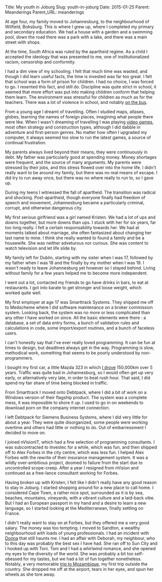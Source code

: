 Title: My youth in Joburg
Slug: youth-in-joburg
Date: 2015-01-25
Parent: Meanderings
Parent_URL: meanderings

At age four, my family moved to Johannesburg, to the neighbourhood of Witfield, Boksburg.  This is where I grew up, where I completed my primary and secondary education.  We had a house with a garden and a swimming pool, down the road there was a park with a lake, and there was a main street with shops.

At the time, South Africa was ruled by the apartheid regime.  As a child I accepted the ideology that was presented to me, one of institutionalized racism, censorship and conformity. 

I had a dim view of my schooling.  I felt that much time was wasted, and though I did learn useful facts, the time is invested was far too great.  I felt that school was a form of prison for children.  I had no choice, I was forced to go.  I resented this fact, and still do.  Discipline was quite strict in school, it seemed that more effort was put into making children conform that helping them learn.  The environment was stressful for children as much as for the teachers.  There was a lot of violence in school, and notably [on the bus](/to-school-and-back/).

From a young age I dreamt of travelling.  Often I studied maps, atlases, globes, learning the names of foreign places, imagining what people there were like.  When I wasn't dreaming of travelling I was playing [video games](/video-games/), most often strategy and construction types, although I did dabble in adventure and first-person genres.  No matter how often I upgraded my computer, it always seemed too slow to run the latest games, a source of continual frustration.

My parents always lived beyond their means, they were continuously in debt.  My father was particularly good at spending money.  Money shortages were frequent, and the source of many arguments.  My parents were stressed by their jobs, and this stress flowed over into the home life.  I didn't really want to be around my family, but there was no real means of escape.  I did try to run away once, but there was no where really to run to, so I gave up.

During my teens I witnessed the fall of apartheid.  The transition was radical and shocking.  Post-apartheid, though everyone finally had freedom of speech and movement, Johannesburg became a particularly criminal, corrupt, and otherwise dangerous city.

My first serious girlfriend was a girl named Kristen.  We had a lot of ups and downs together, but more downs than ups.  I stuck with her for six years, far too long really.  I felt a certain responsability towards her.  We had at moments talked about marriage, she often fantasized about changing her last name to mine.  I think she really wanted to found a family and be a housewife.  She was neither adveturous nor curious.  She was content to watch television and let life slide by.

My family left for Dublin, starting with my sister when I was 17, followed by my father when I was 18 and the finally by my mother when I was 19.  I wasn't ready to leave Johannesburg yet however so I stayed behind.  Living without family for a few years helped me to become more independent.

I went out a lot, contacted my friends to go have drinks in bars, to eat at restaurants.  I got into karate to get stronger and loose weight, which worked quite well.

My first employer at age 17 was Smarttrack Systems.  They shipped me off to Medscheme where I did software maintenance on a broker commission system.  Looking back, the system was no more or less complicated than any other I have worked on since.  All the basic elements were there : a database, a set of data entry forms, a bunch of validation rules and calculations in code, some import/export routines, and a bunch of faceless users.

I can't honestly say that I've ever really loved programming.  It can be fun at times to design, but deadlines always get in the way.  Programming is slow, methodical work, something that seems to be poorly understood by non-programmers.

I bought my first car, a little Mazda 323 in which [I drove](/mobility/) 150,000km over 5 years.  Traffic was quite bad in Johannesburg, so I would often get up very early, or alternatively very late, in order to beat rush hour.  That said, I did spend my fair share of time being blocked in traffic.

From Smarttrack I moved onto Debtpack, where I did a bit of work on a Windows version of their flagship product.  The system was a complete mess, it was impossible to shore it up.  I used to go in on weekends to download porn on the company internet connection.

I left Debtpack for Siemens Business Systems, where I did very little for about a year.  They were quite disorganized, some people were working overtime and others had little or nothing to do.  Out of embarressment I decided to move on.

I joined nVisionIT, which had a fine selection of programming consultants.  I was subcontracted to Investec for a while, which was fun, and then shipped off to Alex Forbes in the city centre, which was less fun.  I helped Alex Forbes with the rewrite of their insurance management system.  It was a wildly over-ambitious project, doomed to failure from the start due to uncontrolled scope-creep.  After a year I resigned from nVision and continued as a free-lance consultant working for Forbes.

Having broken up with Kristen, I felt like I didn't really have any good reason to stay in Joburg.  I started shopping around for a new place to call home.  I considered Cape Town, a rather nice spot, surrounded as it is by sea, beaches, mountains, vineyards, with a vibrant culture and a laid-back vibe.  But I had an European passport in my hand and a desire to learn a new language, so I started looking at the Mediterranean, finally settling on France.

I didn't really want to stay on at Forbes, but they offered me a very good salary.  The money was too tempting.  I moved to Sandton, a wealthy neighbourhood with loads of young professionals.  I had an incident with [Donna](/donna/) that still haunts me.  I had an affair with Deborah, my neighbour, who to this day was probably the best sex I have had.  She ran off to Sun City and I hooked up with Toni.  Toni and I had a whirlwind romance, and she opened my eyes to the diversity of the world.  She was probably a bit too self-obessed for my tastes, but we had a lot of fun together nonetheless.  Notably, a very memorable [trip to Mozambique](/in-portuguese-east-africa/), my first trip outside the country.  She dropped me off at the airport, tears in her eyes, and spun her wheels as she tore away.  	

